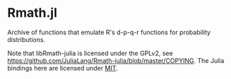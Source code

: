 Rmath.jl
========

Archive of functions that emulate R's d-p-q-r functions for probability distributions.

Note that
libRmath-julia is licensed under the GPLv2, see https://github.com/JuliaLang/Rmath-julia/blob/master/COPYING.
The Julia bindings here are licensed under [MIT](LICENSE.md).
